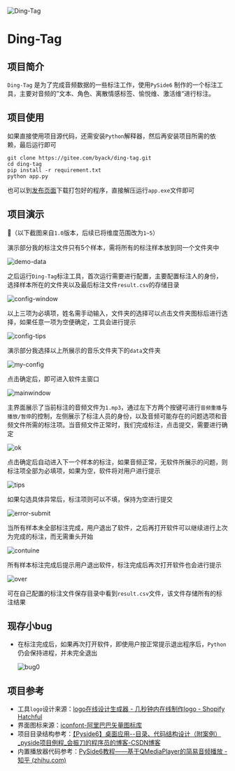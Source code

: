 ![Ding-Tag](https://foruda.gitee.com/images/1673408850565785700/1d0edf23_5117261.png "logo.png")

# Ding-Tag

## 项目简介

`Ding-Tag` 是为了完成音频数据的一些标注工作，使用`PySide6` 制作的一个标注工具，主要对音频的”文本、角色、离散情感标签、愉悦维、激活维“进行标注。

## 项目使用

如果直接使用项目源代码，还需安装`Python`解释器，然后再安装项目所需的依赖，最后运行即可

```shell
git clone https://gitee.com/byack/ding-tag.git
cd ding-tag
pip install -r requirement.txt
python app.py
```

也可以到[发布页面](https://gitee.com/byack/ding-tag/releases)下载打包好的程序，直接解压运行`app.exe`文件即可

## 项目演示

📌（以下截图来自`1.0`版本，后续已将维度范围改为`1~5`）

演示部分我的标注文件只有5个样本，需将所有的标注样本放到同一个文件夹中

![demo-data](https://foruda.gitee.com/images/1673409306632071575/2e501120_5117261.png "测试文件夹.png")

之后运行`Ding-Tag`标注工具，首次运行需要进行配置，主要配置标注人的身份，选择样本所在的文件夹以及最后标注文件`result.csv`的存储目录

![config-window](https://foruda.gitee.com/images/1673409440036613941/d806151a_5117261.png "配置界面.png")

以上三项为必填项，姓名需手动输入，文件夹的选择可以点击文件夹图标后进行选择，如果任意一项为空便确定，工具会进行提示

![config-tips](https://foruda.gitee.com/images/1673409574103369369/55b2720c_5117261.png "配置提示.png")

演示部分我选择以上所展示的音乐文件夹下的`data`文件夹

![my-config](https://foruda.gitee.com/images/1673409658258298982/a7f106f8_5117261.png "我的配置项.png")

点击确定后，即可进入软件主窗口

![mainwindow](https://foruda.gitee.com/images/1673409742675629607/3c783d41_5117261.png "播放完成的主界面.png")

主界面展示了当前标注的音频文件为`1.mp3`，通过左下方两个按键可进行`音频重播`与`播放/暂停`的控制，左侧展示了标注人员的身份，以及音频可能存在的问题选项和音频文件所需的标注项。当音频文件正常时，我们完成标注，点击提交，需要进行确定

![ok](https://foruda.gitee.com/images/1673409951169408566/cc4a08e0_5117261.png "提交确定框.png")

点击确定后自动进入下一个样本的标注，如果音频正常，无软件所展示的问题，则标注项全部为必填项，如果为空，软件将对用户进行提示

![tips](https://foruda.gitee.com/images/1673410065565155475/6f2beffc_5117261.png "音频无异常必须填写.png")

如果勾选具体异常后，标注项则可以不填，保持为空进行提交

![error-submit](https://foruda.gitee.com/images/1673410132263004688/b135f400_5117261.png "异常音频直接提交.png")

当所有样本未全部标注完成，用户退出了软件，之后再打开软件可以继续进行上次为完成的标注，而无需重头开始

![contuine](https://foruda.gitee.com/images/1673410439923466615/9beea6fb_5117261.png "中途退出.png")

所有样本标注完成后提示用户退出软件，标注完成后再次打开软件也会进行提示

![over](https://foruda.gitee.com/images/1673410622971579824/a83aef25_5117261.png "完成.png")

可在自己配置的标注文件保存目录中看到`result.csv`文件，该文件存储所有的标注结果

## 现存小bug

+ 在标注完成后，如果再次打开软件，即使用户按正常提示退出程序后，`Python`仍会保持进程，并未完全退出

  ![bug0](https://foruda.gitee.com/images/1673410827943072534/ae128a9b_5117261.png "bug.png")

## 项目参考

+ 工具`logo`设计来源：[logo在线设计生成器 - 几秒钟内在线制作logo - Shopify Hatchful](https://www.shopify.com/zh/tools/logo-maker)
+ 界面图标来源：[iconfont-阿里巴巴矢量图标库](https://www.iconfont.cn/)
+ 项目目录结构参考：[【Pyside6】桌面应用--目录、代码结构设计（附案例）_pyside项目例程_会振刀的程序员的博客-CSDN博客](https://blog.csdn.net/l782060902/article/details/124755656)
+ 内置播放器代码参考：[PySide6教程——基于QMediaPlayer的简易音频播放 - 知乎 (zhihu.com)](https://zhuanlan.zhihu.com/p/521028351)

